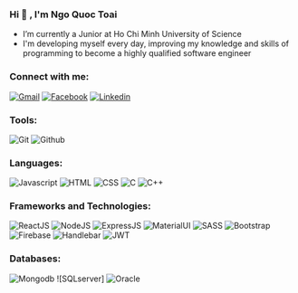 ### Hi 👋 , I'm Ngo Quoc Toai

- I’m currently a Junior at Ho Chi Minh University of Science
- I'm developing myself every day, improving my knowledge and skills of programming to become a highly qualified software engineer


### Connect with me:
[![Gmail](https://img.shields.io/badge/Gmail-D14836?style=for-the-badge&logo=gmail&logoColor=white)](mailto:nqtoai2181@gmail.com)
[![Facebook](https://img.shields.io/badge/Facebook-1877F2?style=for-the-badge&logo=facebook&logoColor=white)](https://www.facebook.com/toaingo00/)
[![Linkedin](https://img.shields.io/badge/LinkedIn-0077B5?style=for-the-badge&logo=linkedin&logoColor=white)](https://www.linkedin.com/in/toại-ngô-quốc-5b7550233/)


### Tools:
![Git](https://img.shields.io/badge/GIT-E44C30?style=for-the-badge&logo=git&logoColor=white)
![Github](https://img.shields.io/badge/GitHub-100000?style=for-the-badge&logo=github&logoColor=white)


### Languages:
![Javascript](https://img.shields.io/badge/JavaScript-323330?style=for-the-badge&logo=javascript&logoColor=F7DF1E)
![HTML](https://img.shields.io/badge/HTML5-E34F26?style=for-the-badge&logo=html5&logoColor=white)
![CSS](https://img.shields.io/badge/CSS3-1572B6?style=for-the-badge&logo=css3&logoColor=white)
![C](https://img.shields.io/badge/C-00599C?style=for-the-badge&logo=c&logoColor=white)
![C++](https://img.shields.io/badge/C%2B%2B-00599C?style=for-the-badge&logo=c%2B%2B&logoColor=white)


### Frameworks and Technologies:
![ReactJS](	https://img.shields.io/badge/React-20232A?style=for-the-badge&logo=react&logoColor=61DAFB)
![NodeJS](https://img.shields.io/badge/Node.js-339933?style=for-the-badge&logo=nodedotjs&logoColor=white)
![ExpressJS](https://img.shields.io/badge/Express.js-000000?style=for-the-badge&logo=express&logoColor=white)
![MaterialUI](https://img.shields.io/badge/Material%20UI-007FFF?style=for-the-badge&logo=mui&logoColor=white)
![SASS](https://img.shields.io/badge/Sass-CC6699?style=for-the-badge&logo=sass&logoColor=white)
![Bootstrap](https://img.shields.io/badge/Bootstrap-563D7C?style=for-the-badge&logo=bootstrap&logoColor=white)
![Firebase](https://img.shields.io/badge/firebase-ffca28?style=for-the-badge&logo=firebase&logoColor=black)
![Handlebar](https://img.shields.io/badge/Handlebars.js-f0772b?style=for-the-badge&logo=handlebarsdotjs&logoColor=black)
![JWT](https://img.shields.io/badge/JWT-000000?style=for-the-badge&logo=JSON%20web%20tokens&logoColor=white)


### Databases:
![Mongodb](https://img.shields.io/badge/MongoDB-4EA94B?style=for-the-badge&logo=mongodb&logoColor=white)
![SQLserver]
![Oracle](https://img.shields.io/badge/Oracle-F80000?style=for-the-badge&logo=oracle&logoColor=black)






<!-- <a href="https://github.com/anuraghazra/github-readme-stats">
  <img align="left" src="https://github-profile-trophy.vercel.app/?username=hoangtien1005&no-frame=true&no-bg=true&theme=algolia&column=7&margin-w=15" />
</a>


 ![](https://github.com/hoangtien1005/github-stats/blob/master/generated/overview.svg)
 
 ![](https://github.com/hoangtien1005/github-stats/blob/master/generated/languages.svg)

<a href="https://github.com/anuraghazra/github-readme-stats">
  <img align="left" src="https://hits.seeyoufarm.com/api/count/incr/badge.svg?url=https%3A%2F%2Fgithub.com%2Fhoangtien10051212%2Fhit-counter" />
</a>


<a href="https://github.com/anuraghazra/github-readme-stats">
  <img align="left" src="https://github-readme-stats.vercel.app/api/top-langs/?username=hoangtien1005&repo=github-readme-stats&layout=compact&show_icons=true&hide_border=true&theme=react&langs_count=10" />
</a> -->



<br>


